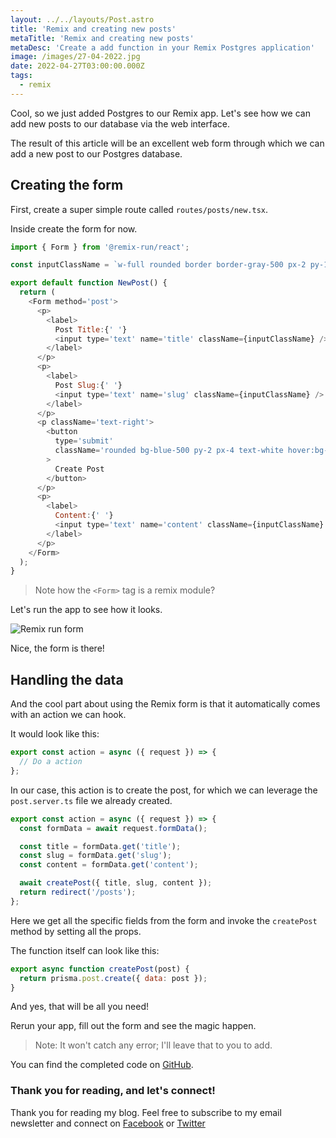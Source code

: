 ```yaml
---
layout: ../../layouts/Post.astro
title: 'Remix and creating new posts'
metaTitle: 'Remix and creating new posts'
metaDesc: 'Create a add function in your Remix Postgres application'
image: /images/27-04-2022.jpg
date: 2022-04-27T03:00:00.000Z
tags:
  - remix
---
```


Cool, so we just added Postgres to our Remix app. Let's see how we can add new posts to our database via the web interface.

The result of this article will be an excellent web form through which we can add a new post to our Postgres database.

## Creating the form

First, create a super simple route called `routes/posts/new.tsx`.

Inside create the form for now.

```js
import { Form } from '@remix-run/react';

const inputClassName = `w-full rounded border border-gray-500 px-2 py-1 text-lg`;

export default function NewPost() {
  return (
    <Form method='post'>
      <p>
        <label>
          Post Title:{' '}
          <input type='text' name='title' className={inputClassName} />
        </label>
      </p>
      <p>
        <label>
          Post Slug:{' '}
          <input type='text' name='slug' className={inputClassName} />
        </label>
      </p>
      <p className='text-right'>
        <button
          type='submit'
          className='rounded bg-blue-500 py-2 px-4 text-white hover:bg-blue-600 focus:bg-blue-400 disabled:bg-blue-300'
        >
          Create Post
        </button>
      </p>
      <p>
        <label>
          Content:{' '}
          <input type='text' name='content' className={inputClassName} />
        </label>
      </p>
    </Form>
  );
}
```

> Note how the `<Form>` tag is a remix module?

Let's run the app to see how it looks.

![Remix run form](https://cdn.hashnode.com/res/hashnode/image/upload/v1650203384921/xMPokoDlQ.png)

Nice, the form is there!

## Handling the data

And the cool part about using the Remix form is that it automatically comes with an action we can hook.

It would look like this:

```js
export const action = async ({ request }) => {
  // Do a action
};
```

In our case, this action is to create the post, for which we can leverage the `post.server.ts` file we already created.

```js
export const action = async ({ request }) => {
  const formData = await request.formData();

  const title = formData.get('title');
  const slug = formData.get('slug');
  const content = formData.get('content');

  await createPost({ title, slug, content });
  return redirect('/posts');
};
```

Here we get all the specific fields from the form and invoke the `createPost` method by setting all the props.

The function itself can look like this:

```js
export async function createPost(post) {
  return prisma.post.create({ data: post });
}
```

And yes, that will be all you need!

Rerun your app, fill out the form and see the magic happen.

> Note: It won't catch any error; I'll leave that to you to add.

You can find the completed code on [GitHub](https://github.com/rebelchris/remix-starter/tree/create).

### Thank you for reading, and let's connect!

Thank you for reading my blog. Feel free to subscribe to my email newsletter and connect on [Facebook](https://www.facebook.com/DailyDevTipsBlog) or [Twitter](https://twitter.com/DailyDevTips1)
